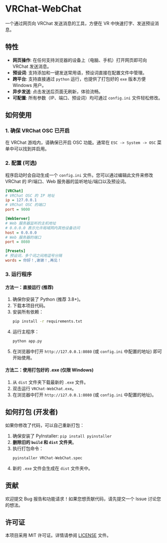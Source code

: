 # VRChat-WebChat

一个通过网页向 VRChat 发送消息的工具，方便在 VR 中快速打字、发送预设消息。

## 特性

- **网页操作**: 在任何支持浏览器的设备上（电脑、手机）打开网页即可向 VRChat 发送消息。
- **预设词**: 支持添加和一键发送常用语，预设词直接在配置文件中管理。
- **跨平台**: 支持直接通过 `python` 运行，也提供了打包好的 `exe` 版本方便 Windows 用户。
- **异步发送**: 点击发送后页面无刷新，体验流畅。
- **可配置**: 所有参数（IP、端口、预设词）均可通过 `config.ini` 文件轻松修改。

## 如何使用

### 1. 确保 VRChat OSC 已开启

在 VRChat 游戏内，请确保已开启 OSC 功能。通常在 `ESC -> System -> OSC` 菜单中可以找到并启用。

### 2. 配置 (可选)

程序启动时会自动生成一个 `config.ini` 文件。您可以通过编辑此文件来修改 VRChat 的 IP/端口、Web 服务器的监听地址/端口以及预设词。

```ini
[VRChat]
# VRChat OSC 的 IP 地址
ip = 127.0.0.1
# VRChat OSC 的端口
port = 9000

[WebServer]
# Web 服务器监听的主机地址
# 0.0.0.0 表示允许局域网内其他设备访问
host = 0.0.0.0
# Web 服务器的端口
port = 8080

[Presets]
# 预设词，多个词之间用逗号分隔
words = 你好！,谢谢！,再见！
```

### 3. 运行程序

#### 方法一：直接运行 (推荐)

1.  确保你安装了 Python (推荐 3.8+)。
2.  下载本项目代码。
3.  安装所有依赖：
    ```bash
    pip install -r requirements.txt
    ```
4.  运行主程序：
    ```bash
    python app.py
    ```
5.  在浏览器中打开 `http://127.0.0.1:8080` (或 `config.ini` 中配置的地址) 即可开始使用。

#### 方法二：使用打包好的 .exe (仅限 Windows)

1.  从 `dist` 文件夹下载最新的 `.exe` 文件。
2.  双击运行 `VRChat-WebChat.exe`。
3.  在浏览器中打开 `http://127.0.0.1:8080` (或 `config.ini` 中配置的地址)。

## 如何打包 (开发者)

如果你修改了代码，可以自己重新打包：

1.  确保安装了 PyInstaller: `pip install pyinstaller`
2.  **删除旧的 `build` 和 `dist` 文件夹**。
3.  执行打包命令：
    ```bash
    pyinstaller VRChat-WebChat.spec
    ```
4.  新的 `.exe` 文件会生成在 `dist` 文件夹中。

## 贡献

欢迎提交 Bug 报告和功能请求！如果您想贡献代码，请先提交一个 Issue 讨论您的想法。

## 许可证

本项目采用 MIT 许可证。详情请参阅 [LICENSE](LICENSE) 文件。
